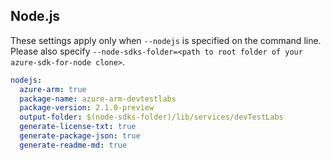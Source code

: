 ## Node.js

These settings apply only when `--nodejs` is specified on the command line.
Please also specify `--node-sdks-folder=<path to root folder of your azure-sdk-for-node clone>`.

``` yaml $(nodejs)
nodejs:
  azure-arm: true
  package-name: azure-arm-devtestlabs
  package-version: 2.1.0-preview
  output-folder: $(node-sdks-folder)/lib/services/devTestLabs
  generate-license-txt: true
  generate-package-json: true
  generate-readme-md: true
```
